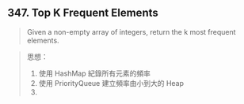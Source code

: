 ## 347. Top K Frequent Elements

>Given a non-empty array of integers, return the k most frequent elements.

>思想：
>1. 使用 HashMap 紀錄所有元素的頻率
>2. 使用 PriorityQueue 建立頻率由小到大的 Heap
>3. 